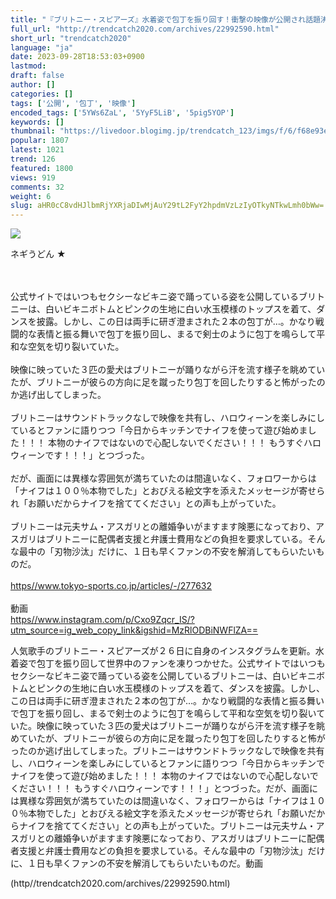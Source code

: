 ```yaml
---
title: "『ブリトニー・スピアーズ』水着姿で包丁を振り回す！衝撃の映像が公開され話題沸騰 "
full_url: "http://trendcatch2020.com/archives/22992590.html"
short_url: "trendcatch2020"
language: "ja"
date: 2023-09-28T18:53:03+0900
lastmod: 
draft: false
author: []
categories: []
tags: ['公開', '包丁', '映像']
encoded_tags: ['5YWs6ZaL', '5YyF5LiB', '5pig5YOP']
keywords: []
thumbnail: "https://livedoor.blogimg.jp/trendcatch_123/imgs/f/6/f68e93e5.jpg"
popular: 1807
latest: 1021
trend: 126
featured: 1800
views: 919
comments: 32
weight: 6
slug: aHR0cC8vdHJlbmRjYXRjaDIwMjAuY29tL2FyY2hpdmVzLzIyOTkyNTkwLmh0bWw=
---
```


![](https://livedoor.blogimg.jp/trendcatch_123/imgs/f/6/f68e93e5.jpg)

<div><p>ネギうどん ★ </p><br> <br> 公式サイトではいつもセクシーなビキニ姿で踊っている姿を公開しているブリトニーは、白いビキニボトムとピンクの生地に白い水玉模様のトップスを着て、ダンスを披露。しかし、この日は両手に研ぎ澄まされた２本の包丁が…。かなり戦闘的な表情と振る舞いで包丁を振り回し、まるで剣士のように包丁を鳴らして平和な空気を切り裂いていた。 <br> <br> 映像に映っていた３匹の愛犬はブリトニーが踊りながら汗を流す様子を眺めていたが、ブリトニーが彼らの方向に足を蹴ったり包丁を回したりすると怖がったのか逃げ出してしまった。 <br> <br> ブリトニーはサウンドトラックなしで映像を共有し、ハロウィーンを楽しみにしているとファンに語りつつ「今日からキッチンでナイフを使って遊び始めました！！！ 本物のナイフではないので心配しないでください！！！ もうすぐハロウィーンです！！！」とつづった。 <br> <br> だが、画面には異様な雰囲気が満ちていたのは間違いなく、フォロワーからは「ナイフは１００％本物でした」とおびえる絵文字を添えたメッセージが寄せられ「お願いだからナイフを捨ててください」との声も上がっていた。 <br> <br> ブリトニーは元夫サム・アスガリとの離婚争いがますます険悪になっており、アスガリはブリトニーに配偶者支援と弁護士費用などの負担を要求している。そんな最中の「刃物沙汰」だけに、１日も早くファンの不安を解消してもらいたいものだ。 <br> <br> <a target='_blank' href='https//www.tokyo-sports.co.jp/articles/-/277632'>https//www.tokyo-sports.co.jp/articles/-/277632</a> <br> <br> 動画 <br> <a target='_blank' href='https//www.instagram.com/p/Cxo9Zqcr_IS/?utm_source=ig_web_copy_link&igshid=MzRlODBiNWFlZA=='>https//www.instagram.com/p/Cxo9Zqcr_IS/?utm_source=ig_web_copy_link&igshid=MzRlODBiNWFlZA==</a> <p>人気歌手のブリトニー・スピアーズが２６日に自身のインスタグラムを更新。水着姿で包丁を振り回して世界中のファンを凍りつかせた。公式サイトではいつもセクシーなビキニ姿で踊っている姿を公開しているブリトニーは、白いビキニボトムとピンクの生地に白い水玉模様のトップスを着て、ダンスを披露。しかし、この日は両手に研ぎ澄まされた２本の包丁が…。かなり戦闘的な表情と振る舞いで包丁を振り回し、まるで剣士のように包丁を鳴らして平和な空気を切り裂いていた。映像に映っていた３匹の愛犬はブリトニーが踊りながら汗を流す様子を眺めていたが、ブリトニーが彼らの方向に足を蹴ったり包丁を回したりすると怖がったのか逃げ出してしまった。ブリトニーはサウンドトラックなしで映像を共有し、ハロウィーンを楽しみにしているとファンに語りつつ「今日からキッチンでナイフを使って遊び始めました！！！ 本物のナイフではないので心配しないでください！！！ もうすぐハロウィーンです！！！」とつづった。だが、画面には異様な雰囲気が満ちていたのは間違いなく、フォロワーからは「ナイフは１００％本物でした」とおびえる絵文字を添えたメッセージが寄せられ「お願いだからナイフを捨ててください」との声も上がっていた。ブリトニーは元夫サム・アスガリとの離婚争いがますます険悪になっており、アスガリはブリトニーに配偶者支援と弁護士費用などの負担を要求している。そんな最中の「刃物沙汰」だけに、１日も早くファンの不安を解消してもらいたいものだ。動画</p></div>

(http//trendcatch2020.com/archives/22992590.html)

